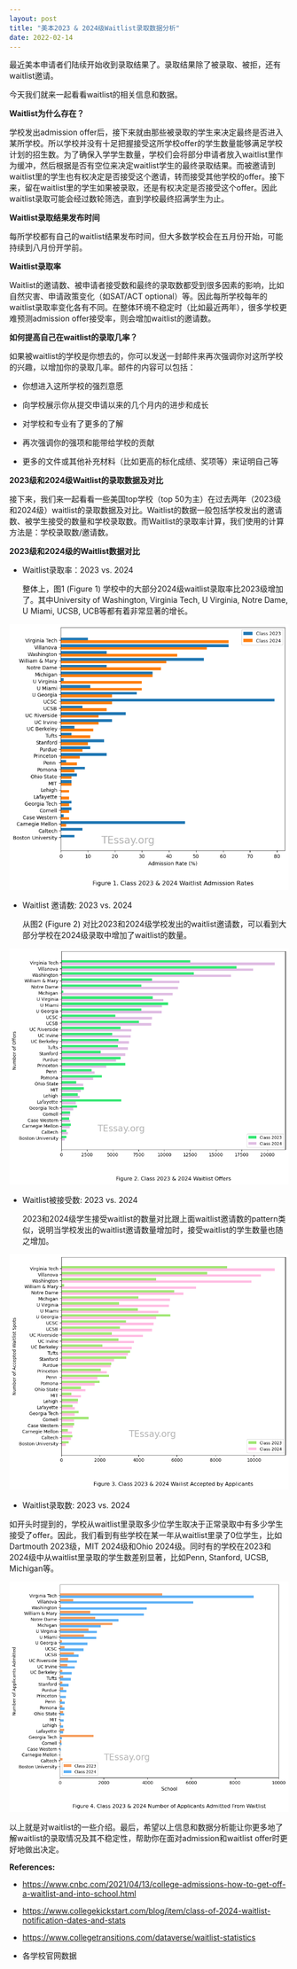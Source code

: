 ```yaml
---
layout: post
title: "美本2023 & 2024级Waitlist录取数据分析"
date: 2022-02-14
---
```


最近美本申请者们陆续开始收到录取结果了。录取结果除了被录取、被拒，还有waitlist邀请。

今天我们就来一起看看waitlist的相关信息和数据。

**Waitlist为什么存在？**

学校发出admission offer后，接下来就由那些被录取的学生来决定最终是否进入某所学校。所以学校并没有十足把握接受这所学校offer的学生数量能够满足学校计划的招生数。为了确保入学学生数量，学校们会将部分申请者放入waitlist里作为缓冲，然后根据是否有空位来决定waitlist学生的最终录取结果。而被邀请到waitlist里的学生也有权决定是否接受这个邀请，转而接受其他学校的offer。接下来，留在waitlist里的学生如果被录取，还是有权决定是否接受这个offer。因此waitlist录取可能会经过数轮筛选，直到学校最终招满学生为止。

**Waitlist录取结果发布时间**

每所学校都有自己的waitlist结果发布时间，但大多数学校会在五月份开始，可能持续到八月份开学前。

**Waitlist录取率**

Waitlist的邀请数、被申请者接受数和最终的录取数都受到很多因素的影响，比如自然灾害、申请政策变化（如SAT/ACT optional）等。因此每所学校每年的waitlist录取率变化各有不同。在整体环境不稳定时（比如最近两年），很多学校更难预测admission offer接受率，则会增加waitlist的邀请数。

**如何提高自己在waitlist的录取几率？**

如果被waitlist的学校是你想去的，你可以发送一封邮件来再次强调你对这所学校的兴趣，以增加你的录取几率。邮件的内容可以包括：

+ 你想进入这所学校的强烈意愿

+ 向学校展示你从提交申请以来的几个月内的进步和成长

+ 对学校和专业有了更多的了解

+ 再次强调你的强项和能带给学校的贡献

+ 更多的文件或其他补充材料（比如更高的标化成绩、奖项等）来证明自己等


**2023级和2024级Waitlist的录取数据及对比**

接下来，我们来一起看看一些美国top学校（top 50为主）在过去两年（2023级和2024级）waitlist的录取数据及对比。Waitlist的数据一般包括学校发出的邀请数、被学生接受的数量和学校录取数。而Waitlist的录取率计算，我们使用的计算方法是：学校录取数/邀请数。

**2023级和2024级的Waitlist数据对比**

+ Waitlist录取率：2023 vs. 2024

    整体上，图1 (Figure 1) 学校中的大部分2024级waitlist录取率比2023级增加了。其中University of Washington, Virginia Tech, U Virginia, Notre Dame, U Miami, UCSB, UCB等都有着非常显著的增长。


    
![png](/assets/images/2022-02-14-waitlist-admission-analytics_files/2022-02-14-waitlist-admission-analytics_3_0.png)
    


+ Waitlist 邀请数: 2023 vs. 2024

    从图2 (Figure 2) 对比2023和2024级学校发出的waitlist邀请数，可以看到大部分学校在2024级录取中增加了waitlist的数量。


    
![png](/assets/images/2022-02-14-waitlist-admission-analytics_files/2022-02-14-waitlist-admission-analytics_5_0.png)
    


+ Waitlist被接受数: 2023 vs. 2024

    2023和2024级学生接受waitlist的数量对比跟上面waitlist邀请数的pattern类似，说明当学校发出的waitlist邀请数量增加时，接受waitlist的学生数量也随之增加。


    
![png](/assets/images/2022-02-14-waitlist-admission-analytics_files/2022-02-14-waitlist-admission-analytics_7_0.png)
    


+ Waitlist录取数: 2023 vs. 2024

如开头时提到的，学校从waitlist里录取多少位学生取决于正常录取中有多少学生接受了offer。因此，我们看到有些学校在某一年从waitlist里录了0位学生，比如Dartmouth 2023级，MIT 2024级和Ohio 2024级。同时有的学校在2023和2024级中从waitlist里录取的学生数差别显著，比如Penn, Stanford, UCSB, Michigan等。


    
![png](/assets/images/2022-02-14-waitlist-admission-analytics_files/2022-02-14-waitlist-admission-analytics_9_0.png)
    


以上就是对waitlist的一些介绍。最后，希望以上信息和数据分析能让你更多地了解waitlist的录取情况及其不稳定性，帮助你在面对admission和waitlist offer时更好地做出决定。

**References:**

+ https://www.cnbc.com/2021/04/13/college-admissions-how-to-get-off-a-waitlist-and-into-school.html

+ https://www.collegekickstart.com/blog/item/class-of-2024-waitlist-notification-dates-and-stats

+ https://www.collegetransitions.com/dataverse/waitlist-statistics

+ 各学校官网数据
